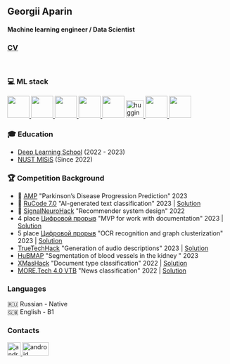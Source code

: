 ## Georgii Aparin
#### Machine learning engineer / Data Scientist

### [CV](https://drive.google.com/file/d/1oqPb6TquFySiXh5k86N5zwygkyycl0ko/view?usp=sharing)
</br>

### 💻 ML stack

<p align="left">
  <a href="https://www.youtube.com/watch?v=dQw4w9WgXcQ" align="left">
    <img src="https://cdn66.printdirect.ru/cache/product/26/35/6239603/tov/all/480z480_front_1009_0_0_0_5614f2aa57b291cb813562e1fd64.jpg"/ width=50 height=50>
  </a>
  <a href="https://pandas.pydata.org/" align="left">
    <img src="https://upload.wikimedia.org/wikipedia/commons/thumb/2/22/Pandas_mark.svg/1200px-Pandas_mark.svg.png""/ width=50 height=50>
  </a>
  <a href="https://scikit-learn.org/stable/" align="left">
    <img src="https://www.unitygroup.com/wp-content/uploads/2020/12/Scikit-learn_logo.jpg"/ width=50 height=50>
  </a>
  <a href="https://catboost.ai" align="left">                              </a>
  <a href="https://pytorch.org/" align="left">
    <img src="https://static.tildacdn.com/tild6363-3034-4334-b635-343764666537/AKedOLSoFTKBTgTbg8Y1.jpg"/ width=50 height=50>
    </a>                         
    <img src="https://jarcasting.com/img/org_logos/c/a/catboost.png"/ width=50 height=50>
   </a>
    <a href="https://huggingface.co" target="_blank"> 
    <img src="https://uptime-storage.s3.amazonaws.com/logos/d32f5c39b694f3e64d29fc2c9b988cdd.png" alt="huggingface" width="40" height="40"/>
   </a> 
    <a href="https://optuna.org/" align="left">
      <img src="https://avatars.githubusercontent.com/u/57251745?s=400&v=4"/ width=50 height=50>
  </a>
  <a href="https://seaborn.pydata.org/" align="left">
    <img src="https://img1.daumcdn.net/thumb/R800x0/?scode=mtistory2&fname=https:%2F%2Fblog.kakaocdn.net%2Fdn%2F4UIIH%2FbtqIH4tfonl%2FLyCOqYkmqKo1gFrogryni1%2Fimg.png"/ width=50 height=50>
  </a>
</p>



### 🎓 Education
* [Deep Learning School](https://dls.samcs.ru/) (2022 - 2023)
* [NUST MISiS](https://en.misis.ru) (Since 2022)


### 🏆 Competition Background
* 🥈 [AMP](https://www.kaggle.com/competitions/amp-parkinsons-disease-progression-prediction) "Parkinson’s Disease Progression Prediction" 2023
* 🥉 [RuCode 7.0](https://rucode.net) "AI-generated text classification" 2023 | [Solution](https://github.com/MaksKhan/RuCode_7)
* 🥈 [SignalNeuroHack](https://www.prostospb.team/hackaton) "Recommender system design" 2022
* 4 place [Цифровой прорыв](https://hacks-ai.ru/hackathons.html?eventId=969074&tabId=981430&number=1) "MVP for work with documentation" 2023 | [Solution](https://github.com/Sapf3ar/case1)
* 5 place [Цифровой прорыв](https://hacks-ai.ru/hackathons.html?eventId=969079&caseEl=993800&tab=1) "OCR recognition and graph clusterization" 2023 | [Solution](https://github.com/Sapf3ar/topblog_case)
* [TrueTechHack](https://true-tech-hack.ru/) "Generation of audio descriptions" 2023 | [Solution](https://github.com/Sapf3ar/mts_ttech)
* [HuBMAP](https://www.kaggle.com/competitions/hubmap-hacking-the-human-vasculature) "Segmentation of blood vessels in the kidney
" 2023
* [XMasHack](https://xmas-hack.ru/) "Document type classification" 2022 | [Solution](https://github.com/Egorgij21/xmasHack_contractTrack)
* [MORE.Tech 4.0 VTB](https://moretech.vtb.ru/) "News classification" 2022 | [Solution](https://github.com/Egorgij21/Relevant-news)


### Languages
🇷🇺 Russian - Native <br>
🇬🇧 English - B1 <br>


### Contacts
<p align="left"> 
  <a href="https://t.me/Egorgij21" target="_blank"> 
    <img src="https://upload.wikimedia.org/wikipedia/commons/thumb/8/82/Telegram_logo.svg/1024px-Telegram_logo.svg.png" alt="android" width="30" height="30"/> 
  </a>
    <a href="https://www.kaggle.com/egorgij21" target="_blank"> 
    <img src="https://upload.wikimedia.org/wikipedia/commons/7/7c/Kaggle_logo.png" alt="android" width="60" height="30"/> 
</p>
